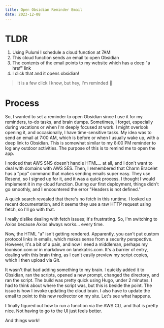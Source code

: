```yaml
---
title: Open Obsidian Reminder Email
date: 2023-12-08
---
```

# TLDR
1) Using Pulumi I schedule a cloud function at 7AM
2) This cloud function sends an email to open Obsidian
3) The contents of the email points to my website which has a deep "a href" link
4) I click that and it opens obsidian! 

> It is a few click I know, but hey, I'm reminded 🤷

# Process
So, I wanted to set a reminder to open Obsidian since I use it for my reminders, to-do tasks, and brain dumps. Sometimes, I forget, especially during vacations or when I'm deeply focused at work. I might overlook opening it, and occasionally, I have time-sensitive tasks. My idea was to send an email at 7:00 AM, which is before or when I usually wake up, with a deep link to Obsidian. This is somewhat similar to my 8:00 PM reminder to log any outdoor activities. The purpose of this is to remind me to open the app.

I noticed that AWS SNS doesn't handle HTML... at all, and I don't want to deal with domains with AWS SES. Then, I remembered that Charm Bracelet has a "pop" command that makes sending emails super easy. They use Resend, so I signed up for it, and it was a quick process. I thought I would implement it in my cloud function. During our first deployment, things didn't go smoothly, and I encountered the error "Headers is not defined."

A quick search revealed that there's no fetch in this runtime. I looked up recent documentation, and it seems they use a raw HTTP request using fetch, so I'll go with that.

I really dislike dealing with fetch issues; it's frustrating. So, I'm switching to Axios because Axios always works... every time.

Now, the HTML "a" isn't getting rendered. Apparently, you can't put custom protocol links in emails, which makes sense from a security perspective. However, it's a bit of a pain, and now I need a middleman, perhaps my loonison.com or in markdown on lanekatris.com. It's a barrier of entry, dealing with this brain thing, as I can't easily preview my script copies, which I then upload via Git.

It wasn't that bad adding something to my brain. I quickly added it to Obsidian, ran the scripts, opened a new prompt, changed the directory, and ran the script. The build was pretty quick using Hugo, under 2 minutes. I had to think about where the script was, but this is beside the point. The issue is how I invoke updating the cloud brain. I also have to update the email to point to this new redirector on my site. Let's see what happens.

I finally figured out how to run a function via the AWS CLI, and that is pretty nice. Not having to go to the UI just feels better.

And things work!